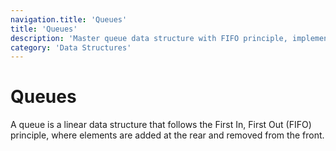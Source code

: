 ```yaml
---
navigation.title: 'Queues'
title: 'Queues'
description: 'Master queue data structure with FIFO principle, implementation variants, operations, and applications in algorithms and system design.'
category: 'Data Structures'
---
```


# Queues

A queue is a linear data structure that follows the First In, First Out (FIFO) principle, where elements are added at the rear and removed from the front.
